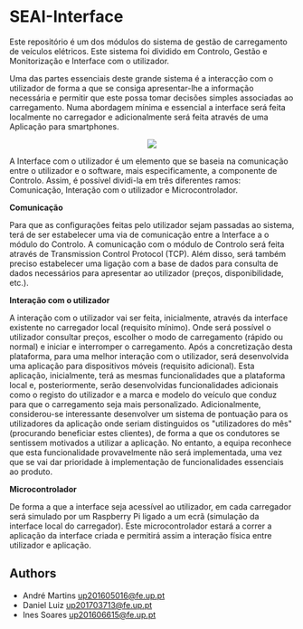 # SEAI-Interface

Este repositório é um dos módulos do sistema de gestão de carregamento de veículos elétricos. Este sistema foi dividido em Controlo, Gestão e Monitorização e Interface com o utilizador.

Uma das partes essenciais deste grande sistema é a interacção com o utilizador de forma a que se consiga apresentar-lhe a informação necessária e permitir que este possa tomar decisões simples associadas ao carregamento. Numa abordagem mínima e essencial a interface será feita localmente no carregador e adicionalmente será feita através de uma Aplicação para smartphones.

<p align="center">
  <img src="https://github.com/up201606615/SEAI-Interface/blob/main/Design/SBS-Interface.png">
</p>

A Interface com o utilizador é um elemento que se baseia na comunicação entre o utilizador e o software, mais especificamente, a componente de Controlo. Assim, é possível dividi-la em três diferentes ramos: Comunicação, Interação com o utilizador e Microcontrolador.

**Comunicação**

Para que as configurações feitas pelo utilizador sejam passadas ao sistema, terá de ser estabelecer uma via de comunicação entre a Interface a o módulo do Controlo. A comunicação com o módulo de Controlo será feita através de Transmission Control Protocol (TCP). Além disso, será também preciso estabelecer uma ligação com a base de dados para consulta de dados necessários para apresentar ao utilizador (preços, disponibilidade, etc.).

**Interação com o utilizador**

A interação com o utilizador vai ser feita, inicialmente, através da interface existente no carregador local (requisito mínimo). Onde será possível o utilizador consultar preços, escolher o modo de carregamento (rápido ou normal) e iniciar e interromper o carregamento. Após a concretização desta plataforma, para uma melhor interação com o utilizador, será desenvolvida uma aplicação para dispositivos móveis (requisito adicional). Esta aplicação, inicialmente, terá as mesmas funcionalidades que a plataforma local e, posteriormente, serão desenvolvidas funcionalidades adicionais como o registo do utilizador e a marca e modelo do veículo que conduz para que o carregamento seja mais personalizado. Adicionalmente, considerou-se interessante desenvolver um sistema de pontuação para os utilizadores da aplicação onde seriam distinguidos os "utilizadores do mês" (procurando beneficiar estes clientes), de forma a que os condutores se sentissem motivados a utilizar a aplicação. No entanto, a equipa reconhece que esta funcionalidade provavelmente não será implementada, uma vez que se vai dar prioridade à implementação de funcionalidades essenciais ao produto.

**Microcontrolador**

De forma a que a interface seja acessível ao utilizador, em cada carregador será simulado por um Raspberry Pi ligado a um ecrã (simulação da interface local do carregador). Este microcontrolador estará a correr a aplicação da interface criada e permitirá assim a interação física entre utilizador e aplicação.

## Authors
* André Martins up201605016@fe.up.pt
* Daniel Luiz up201703713@fe.up.pt
* Ines Soares up201606615@fe.up.pt
